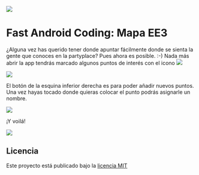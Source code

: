 ![](http://i.imgur.com/6aUrsmd.png) 
# Fast Android Coding: Mapa EE3

¿Alguna vez has querido tener donde apuntar fácilmente donde se sienta la gente que conoces en la partyplace?
Pues ahora es posible. :-)
Nada más abrir la app tendrás marcado algunos puntos de interés con el icono ![](http://i.imgur.com/dKQI5fq.png)

![](http://i.imgur.com/WN07VfT.png)

El botón de la esquina inferior derecha es para poder añadir nuevos puntos. Una vez hayas tocado donde quieras colocar el punto podrás asignarle un nombre.

![](http://i.imgur.com/uW0cn0z.png)

¡Y voilá!

![](http://i.imgur.com/NfuZdHG.png)

## Licencia
Este proyecto está publicado bajo la [licencia MIT](https://github.com/katanagari7c1/EE23_FastAndroid/blob/master/LICENSE)
